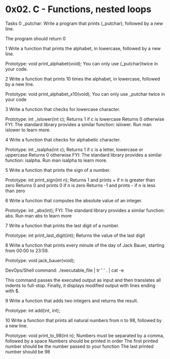 # 0x02. C - Functions, nested loops

Tasks
0 _putchar: Write a program that prints (_putchar), followed by a new line.

The program should return 0

1 Write a function that prints the alphabet, in lowercase, followed by a new line.

Prototype: void print_alphabet(void);
You can only use (_putchar)twice in your code.

2 Write a function that prints 10 times the alphabet, in lowercase, followed by a new line.

Prototype: void print_alphabet_x10(void);
You can only use _putchar twice in your code

3 Write a function that checks for lowercase character.

Prototype: int _islower(int c);
Returns 1 if c is lowercase
Returns 0 otherwise
FYI: The standard library provides a similar function: islower. Run man islower to learn more.

4 Write a function that checks for alphabetic character.

Prototype: int _isalpha(int c);
Returns 1 if c is a letter, lowercase or uppercase
Returns 0 otherwise
FYI: The standard library provides a similar function: isalpha. Run man isalpha to learn more.

5 Write a function that prints the sign of a number.

Prototype: int print_sign(int n);
Returns 1 and prints + if n is greater than zero
Returns 0 and prints 0 if n is zero
Returns -1 and prints - if n is less than zero

6 Write a function that computes the absolute value of an integer.

Prototype: int _abs(int);
FYI: The standard library provides a similar function: abs. Run man abs to learn more

7 Write a function that prints the last digit of a number.

Prototype: int print_last_digit(int);
Returns the value of the last digit

8 Write a function that prints every minute of the day of Jack Bauer, starting from 00:00 to 23:59.

Prototype: void jack_bauer(void);

DevOps/Shell command: ./executable_file | tr ' ' . | cat -e

This command passes the executed output as input and then translates all indents to full-stop. Finally, it displays modified output with lines ending with $.

9 Write a function that adds two integers and returns the result.

Prototype: int add(int, int);

10 Write a function that prints all natural numbers from n to 98, followed by a new line.

Prototype: void print_to_98(int n);
Numbers must be separated by a comma, followed by a space
Numbers should be printed in order
The first printed number should be the number passed to your function
The last printed number should be 98
